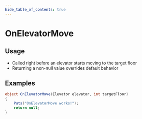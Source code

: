 ```yaml
---
hide_table_of_contents: true
---
```


# OnElevatorMove

## Usage

* Called right before an elevator starts moving to the target floor
* Returning a non-null value overrides default behavior

## Examples

```csharp title=""
object OnElevatorMove(Elevator elevator, int targetFloor)
{
    Puts("OnElevatorMove works!");
    return null;
}
```
